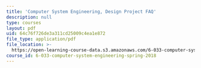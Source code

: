 ```yaml
---
title: 'Computer System Engineering, Design Project FAQ'
description: null
type: courses
layout: pdf
uid: 64c76f726de3a311cd25009c4ea1e872
file_type: application/pdf
file_location: >-
  https://open-learning-course-data.s3.amazonaws.com/6-033-computer-system-engineering-spring-2018/64c76f726de3a311cd25009c4ea1e872_MIT6_033S18dp_faq.pdf
course_id: 6-033-computer-system-engineering-spring-2018
---
```

